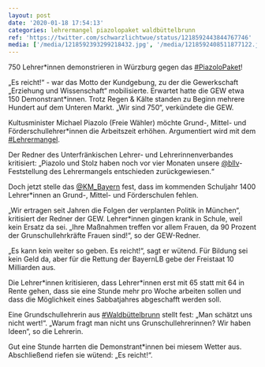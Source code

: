 ```yaml
---
layout: post
date: '2020-01-18 17:54:13'
categories: lehrermangel piazolopaket waldbüttelbrunn
ref: 'https://twitter.com/schwarzlichtwue/status/1218592443844767746'
media: ['/media/1218592393299218432.jpg', '/media/1218592408511877122.jpg', '/media/1218592422306906112.jpg', '/media/1218592433736441858.jpg', '/media/1218592452329791490.jpg', '/media/1218592471455817729.jpg', '/media/1218592489726251008.jpg', '/media/1218592506750914561.jpg', '/media/1218592527936376840.jpg', '/media/1218592539630034944.jpg', '/media/1218592556075900928.jpg', '/media/1218592573696237569.jpg', '/media/1218592596941070336.jpg', '/media/1218592615861575681.jpg', '/media/1218592632517079047.jpg', '/media/1218592650200276994.jpg', '/media/1218592672207777792.jpg', '/media/1218592690742448129.jpg', '/media/1218592707590926336.jpg', '/media/1218592725035114497.jpg', '/media/1218592747424305157.jpg', '/media/1218592767565352962.jpg']
---
```

750 Lehrer\*innen demonstrieren in Würzburg gegen das [#PiazoloPaket](/t/piazolopaket)! 

„Es reicht!“ - war das Motto der Kundgebung, zu der die Gewerkschaft „Erziehung und Wissenschaft“ mobilisierte. Erwartet hatte die GEW etwa 150 Demonstrant\*innen. Trotz Regen &amp; Kälte standen zu Beginn mehrere Hundert auf dem Unteren Markt. „Wir sind 750“, verkündete die GEW. 

Kultusminister Michael Piazolo (Freie Wähler) möchte Grund-, Mittel- und Förderschullehrer\*innen die Arbeitszeit erhöhen. Argumentiert wird mit dem [#Lehrermangel](/t/lehrermangel). 

Der Redner des Unterfränkischen Lehrer- und Lehrerinnenverbandes kritisiert: „Piazolo und Stolz haben noch vor vier Monaten unsere [@bllv](https://twitter.com/bllv)-Feststellung des Lehrermangels entschieden zurückgewiesen.“ 

Doch jetzt stelle das [@KM_Bayern](https://twitter.com/KM_Bayern) fest, dass im kommenden Schuljahr 1400 Lehrer\*innen an Grund-, Mittel- und Förderschulen fehlen. 

„Wir ertragen seit Jahren die Folgen der verplanten Politik in München“, kritisiert der Redner der GEW. Lehrer\*innen gingen krank in Schule, weil kein Ersatz da sei. „Ihre Maßnahmen treffen vor allem Frauen, da 90 Prozent der Grunschullehrkräfte Frauen sind!“, so der GEW-Redner. 

„Es kann kein weiter so geben. Es reicht!“, sagt er wütend. Für Bildung sei kein Geld da, aber für die Rettung der BayernLB gebe der Freistaat 10 Milliarden aus.

Die Lehrer\*innen kritisieren, dass Lehrer\*innen erst mit 65 statt mit 64 in Rente gehen, dass sie eine Stunde mehr pro Woche arbeiten sollen und dass die Möglichkeit eines Sabbatjahres abgeschafft werden soll.

Eine Grundschullehrerin aus [#Waldbüttelbrunn](/t/waldbüttelbrunn) stellt fest: „Man schätzt uns nicht wert!“. „Warum fragt man nicht uns Grunschullehrerinnen? Wir haben Ideen“, so die Lehrerin.

Gut eine Stunde harrten die Demonstrant\*innen bei miesem Wetter aus. Abschließend riefen sie wütend: „Es reicht!“.